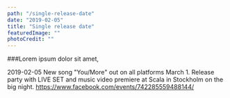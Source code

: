 ```yaml
---
path: "/single-release-date"
date: "2019-02-05"
title: "Single release date"
featuredImage: ""
photoCredit: ""
---
```


###Lorem ipsum dolor sit amet, 

2019-02-05
New song "You/More" out on all platforms March 1.
Release party with LIVE SET and music video premiere at Scala in Stockholm on the big night.
https://www.facebook.com/events/742285559488144/